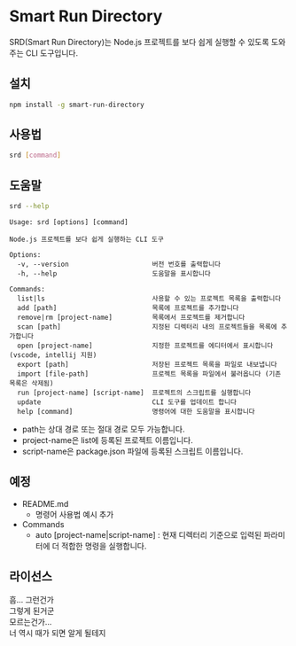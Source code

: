 # Smart Run Directory
SRD(Smart Run Directory)는 Node.js 프로젝트를 보다 쉽게 실행할 수 있도록 도와주는 CLI 도구입니다.  

## 설치
```bash
npm install -g smart-run-directory
```

## 사용법
```bash
srd [command]
```

## 도움말
```bash
srd --help
```

```text
Usage: srd [options] [command]

Node.js 프로젝트를 보다 쉽게 실행하는 CLI 도구

Options:
  -v, --version                     버전 번호를 출력합니다
  -h, --help                        도움말을 표시합니다

Commands:
  list|ls                           사용할 수 있는 프로젝트 목록을 출력합니다
  add [path]                        목록에 프로젝트를 추가합니다
  remove|rm [project-name]          목록에서 프로젝트를 제거합니다
  scan [path]                       지정된 디렉터리 내의 프로젝트들을 목록에 추가합니다
  open [project-name]               지정한 프로젝트를 에디터에서 표시합니다 (vscode, intellij 지원)
  export [path]                     저장된 프로젝트 목록을 파일로 내보냅니다
  import [file-path]                프로젝트 목록을 파일에서 불러옵니다 (기존 목록은 삭제됨)
  run [project-name] [script-name]  프로젝트의 스크립트를 실행합니다
  update                            CLI 도구를 업데이트 합니다
  help [command]                    명령어에 대한 도움말을 표시합니다
```
- path는 상대 경로 또는 절대 경로 모두 가능합니다.
- project-name은 list에 등록된 프로젝트 이름입니다.
- script-name은 package.json 파일에 등록된 스크립트 이름입니다.

## 예정
- README.md
  - 명령어 사용법 예시 추가
- Commands
  - auto [project-name|script-name] : 현재 디렉터리 기준으로 입력된 파라미터에 더 적합한 명령을 실행합니다.

## 라이선스
흠... 그런건가  
그렇게 된거군  
모르는건가...  
너 역시 때가 되면 알게 될테지



